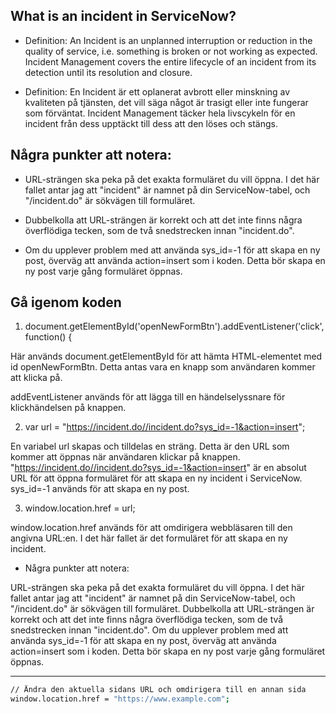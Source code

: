 ## What is an incident in ServiceNow?

- Definition: An Incident is an unplanned interruption or reduction in the quality of service, i.e. something is broken or not working as expected. Incident Management covers the entire lifecycle of an incident from its detection until its resolution and closure.

- Definition: En Incident är ett oplanerat avbrott eller minskning av kvaliteten på tjänsten, det vill säga något är trasigt eller inte fungerar som förväntat. Incident Management täcker hela livscykeln för en incident från dess upptäckt till dess att den löses och stängs.

## Några punkter att notera:

- URL-strängen ska peka på det exakta formuläret du vill öppna. I det här fallet antar jag att "incident" är namnet på din ServiceNow-tabel, och "/incident.do" är sökvägen till formuläret.

- Dubbelkolla att URL-strängen är korrekt och att det inte finns några överflödiga tecken, som de två snedstrecken innan "incident.do".

- Om du upplever problem med att använda sys_id=-1 för att skapa en ny post, överväg att använda action=insert som i koden. Detta bör skapa en ny post varje gång formuläret öppnas.

##   Gå igenom koden

1. document.getElementById('openNewFormBtn').addEventListener('click', function() {

Här används document.getElementById för att hämta HTML-elementet med id openNewFormBtn. Detta antas vara en knapp som användaren kommer att klicka på.

addEventListener används för att lägga till en händelselyssnare för klickhändelsen på knappen.

2. var url = "https://incident.do//incident.do?sys_id=-1&action=insert";

En variabel url skapas och tilldelas en sträng. Detta är den URL som kommer att öppnas när användaren klickar på knappen.
"https://incident.do//incident.do?sys_id=-1&action=insert" är en absolut URL för att öppna formuläret för att skapa en ny incident i ServiceNow. sys_id=-1 används för att skapa en ny post.

3. window.location.href = url;

window.location.href används för att omdirigera webbläsaren till den angivna URL:en. I det här fallet är det formuläret för att skapa en ny incident.

- Några punkter att notera:

URL-strängen ska peka på det exakta formuläret du vill öppna. I det här fallet antar jag att "incident" är namnet på din ServiceNow-tabel, och "/incident.do" är sökvägen till formuläret.
Dubbelkolla att URL-strängen är korrekt och att det inte finns några överflödiga tecken, som de två snedstrecken innan "incident.do".
Om du upplever problem med att använda sys_id=-1 för att skapa en ny post, överväg att använda action=insert som i koden. Detta bör skapa en ny post varje gång formuläret öppnas.

***

```bash
// Ändra den aktuella sidans URL och omdirigera till en annan sida
window.location.href = "https://www.example.com";

```